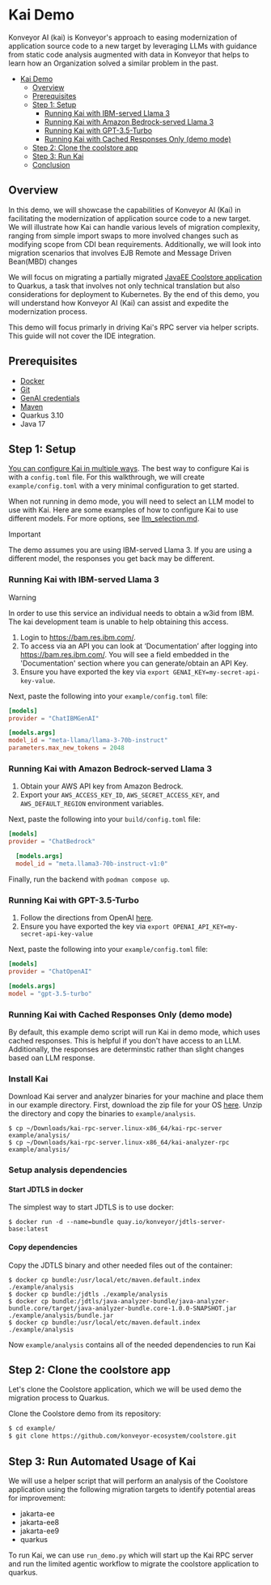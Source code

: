 # Kai Demo

Konveyor AI (kai) is Konveyor's approach to easing modernization of application
source code to a new target by leveraging LLMs with guidance from static code
analysis augmented with data in Konveyor that helps to learn how an Organization
solved a similar problem in the past.

- [Kai Demo](#kai-demo)
  - [Overview](#overview)
  - [Prerequisites](#prerequisites)
  - [Step 1: Setup](#step-1-setup)
    - [Running Kai with IBM-served Llama 3](#running-kai-with-ibm-served-llama-3)
    - [Running Kai with Amazon Bedrock-served Llama 3](#running-kai-with-amazon-bedrock-served-llama-3)
    - [Running Kai with GPT-3.5-Turbo](#running-kai-with-gpt-35-turbo)
    - [Running Kai with Cached Responses Only (demo mode)](#running-kai-with-cached-responses-only-demo-mode)
  - [Step 2: Clone the coolstore app](#step-2-clone-the-coolstore-app)
  - [Step 3: Run Kai](#step-3-run-automated-usage-of-kai)
  - [Conclusion](#conclusion)

## Overview

In this demo, we will showcase the capabilities of Konveyor AI (Kai) in
facilitating the modernization of application source code to a new target. We
will illustrate how Kai can handle various levels of migration complexity,
ranging from simple import swaps to more involved changes such as modifying
scope from CDI bean requirements. Additionally, we will look into migration
scenarios that involves EJB Remote and Message Driven Bean(MBD) changes

We will focus on migrating a partially migrated [JavaEE Coolstore
application](https://github.com/konveyor-ecosystem/coolstore.git) to Quarkus, a
task that involves not only technical translation but also considerations for
deployment to Kubernetes. By the end of this demo, you will understand how
Konveyor AI (Kai) can assist and expedite the modernization process.

This demo will focus primarly in driving Kai's RPC server via helper scripts.
This guide will not cover the IDE integration.

## Prerequisites

- [Docker](https://docs.docker.com/get-docker/)
- [Git](https://git-scm.com/downloads)
- [GenAI credentials](../docs/llm_selection.md#ibm-bam-service)
- [Maven](https://maven.apache.org/install.html)
- Quarkus 3.10
- Java 17

## Step 1: Setup

[You can configure Kai in multiple ways](../docs/contrib/configuration.md). The best
way to configure Kai is with a `config.toml` file. For this walkthrough, we
will create `example/config.toml` with a very minimal configuration to get
started.

When not running in demo mode, you will need to select an LLM model to use with
Kai. Here are some examples of how to configure Kai to use different models.
For more options, see [llm_selection.md](../docs/llm_selection.md).


> [!IMPORTANT]
>
> The demo assumes you are using IBM-served Llama 3. If you are using a different
> model, the responses you get back may be different.

### Running Kai with IBM-served Llama 3

<!-- Begin copy from llm_selection.md#ibm-bam-service -->

> [!WARNING]  
> In order to use this service an individual needs to obtain a w3id
> from IBM. The kai development team is unable to help obtaining this access.

1. Login to https://bam.res.ibm.com/.
2. To access via an API you can look at ‘Documentation’ after logging into
   https://bam.res.ibm.com/. You will see a field embedded in the
   'Documentation' section where you can generate/obtain an API Key.
3. Ensure you have exported the key via `export
GENAI_KEY=my-secret-api-key-value`.

<!-- End copy from llm_selection.md#ibm-bam-service -->

Next, paste the following into your `example/config.toml` file:

```toml
[models]
provider = "ChatIBMGenAI"

[models.args]
model_id = "meta-llama/llama-3-70b-instruct"
parameters.max_new_tokens = 2048
```

### Running Kai with Amazon Bedrock-served Llama 3

1. Obtain your AWS API key from Amazon Bedrock.
2. Export your `AWS_ACCESS_KEY_ID`, `AWS_SECRET_ACCESS_KEY`, and
   `AWS_DEFAULT_REGION` environment variables.

Next, paste the following into your `build/config.toml` file:

```toml
[models]
provider = "ChatBedrock"

  [models.args]
  model_id = "meta.llama3-70b-instruct-v1:0"
```

Finally, run the backend with `podman compose up`.

### Running Kai with GPT-3.5-Turbo

<!-- Begin copy from llm_selection.md#openai-service -->

1. Follow the directions from OpenAI
   [here](https://help.openai.com/en/articles/4936850-where-do-i-find-my-openai-api-key).
2. Ensure you have exported the key via `export
OPENAI_API_KEY=my-secret-api-key-value`

<!-- End copy from llm_selection.md#openai-service -->

Next, paste the following into your `example/config.toml` file:

```toml
[models]
provider = "ChatOpenAI"

[models.args]
model = "gpt-3.5-turbo"
```

### Running Kai with Cached Responses Only (demo mode)

By default, this example demo script will run Kai in demo mode, which uses
cached responses.  This is helpful if you don't have access to an LLM.
Additionally, the responses are determinstic rather than slight changes based
oan LLM response.

### Install Kai
Download Kai server and analyzer binaries for your machine and place them in
our example directory. First, download the zip file for your OS
[here](https://github.com/konveyor/kai/releases/tag/v0.0.1). Unzip the
directory and copy the binaries to `example/analysis`.
```
$ cp ~/Downloads/kai-rpc-server.linux-x86_64/kai-rpc-server example/analysis/
$ cp ~/Downloads/kai-rpc-server.linux-x86_64/kai-analyzer-rpc example/analysis/
```

### Setup analysis dependencies

#### Start JDTLS in docker
The simplest way to start JDTLS is to use docker:
```
$ docker run -d --name=bundle quay.io/konveyor/jdtls-server-base:latest
```

#### Copy dependencies

Copy the JDTLS binary and other needed files out of the container:
```
$ docker cp bundle:/usr/local/etc/maven.default.index ./example/analysis
$ docker cp bundle:/jdtls ./example/analysis
$ docker cp bundle:/jdtls/java-analyzer-bundle/java-analyzer-bundle.core/target/java-analyzer-bundle.core-1.0.0-SNAPSHOT.jar ./example/analysis/bundle.jar
$ docker cp bundle:/usr/local/etc/maven.default.index ./example/analysis 
```

Now `example/analysis` contains all of the needed dependencies to run Kai

## Step 2: Clone the coolstore app

Let's clone the Coolstore application, which we will be used demo the migration
process to Quarkus.

Clone the Coolstore demo from its repository:

```sh
$ cd example/
$ git clone https://github.com/konveyor-ecosystem/coolstore.git
```

## Step 3: Run Automated Usage of Kai

We will use a helper script that will perform an analysis of the Coolstore
application using the following migration targets to identify potential areas
for improvement:

<!-- - containerization -->

- jakarta-ee
- jakarta-ee8
- jakarta-ee9
- quarkus

To run Kai, we can use `run_demo.py` which will start up the Kai RPC server and run the limited agentic workflow to migrate the coolstore application to quarkus.

<!-- TODO: Update this -->